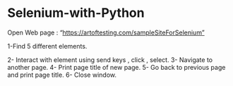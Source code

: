 # Selenium-with-Python
Open Web page : “https://artoftesting.com/sampleSiteForSelenium”

1-Find 5 different elements.

2- Interact with element using send keys , click , select.
3- Navigate to another page.
4- Print page title of new page.
5- Go back to previous page and print page title.
6- Close window.
